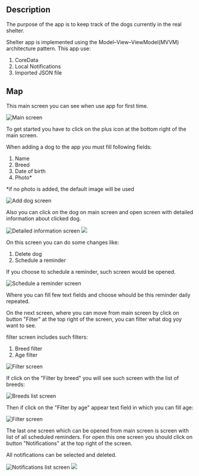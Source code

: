 ## Description

The purpose of the app is to keep track of the dogs currently in the real shelter.

Shelter app is implemented using the Model–View–ViewModel(MVVM) architecture pattern.
This app use:

1. CoreData
2. Local Notifications
3. Imported JSON file 

## Map

This main screen you can see when use app for first time.

![Main screen](Screenshots/mainView.png)

To get started you have to click on the plus icon at the bottom right of the main screen.

When adding a dog to the app you must fill following fields:
1. Name
2. Breed
3. Date of birth
4. Photo*

*if no photo is added, the default image will be used

![Add dog screen](Screenshots/fillDogView.png)

Also you can click on the dog on main screen and open screen with detailed information about clicked dog.

![Detailed information screen](Screenshots/details.png)
![](Screenshots/changeDog.png)

On this screen you can do some changes like:
1. Delete dog
2. Schedule a reminder

If you choose to schedule a reminder, such screen would be opened.

![Schedule a reminder screen](Screenshots/reminder.png)

Where you can fill few text fields and choose whould be this reminder daily repeated.

On the next screen, where you can move from main screen by click on button "Filter" at the top right of the screen, you can filter what dog yoy want to see.

filter screen includes such filters: 
1. Breed filter
2. Age filter

![Filter screen](Screenshots/filter.png)

If click on the "Filter by breed" you will see such screen with the list of breeds:

![Breeds list screen](Screenshots/breeds.png)

Then if click on the "Filter by age" appear text field in which you can fill age:

![Filter screen](Screenshots/age.png)

The last one screen which can be opened from main screen is screen with list of all scheduled reminders. For open this one screen you should click on button "Notifications" at the top right of the screen. 

All notifications can be selected and deleted.

![Notifications list screen](Screenshots/notifications.png)
![](Screenshots/selectedNotif.png)
